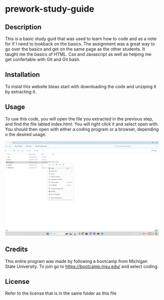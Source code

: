 # prework-study-guide

## Description

This is a basic study guid that was used to learn how to code and as a note for if I need to lookback on the basics.  The assignment was a great way to go over the basics and get on the same page as the other students.  It taught me the basics of HTML. Css and Javascript as well as helping me get confertable with Git and Git bash.


## Installation

To instal this website bleas start with downloading the code and unziping it by extracting it.

## Usage

To use this code, you will open the file you extracted in the previous step, and find the file labled index.html.  You will right click it and select open with.  You should then open with either a coding program or a browser, depending o the desired usage.

![alt text](assets/Screenshot.png)

## Credits

This entire program was made by following a bootcamp from Michigan State University.  To join go to https://bootcamp.msu.edu/ and select coding.

## License

Refer to the license that is in the same folder as this file
